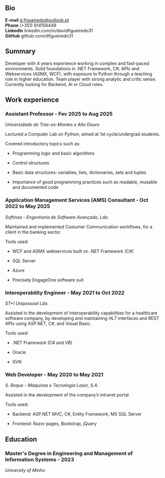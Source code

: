 ## Bio

**E-mail**    d.figueiredo@outlook.pt   
**Phone**     (+351) 914156449  
**LinkedIn**  linkedin.com/in/davidfigueiredo31     
**GitHub**    github.com/dfigueiredo31

## Summary

Developer with 4 years experience working in complex and fast-paced environments. Solid foundations in .NET Framework, C#, APIs and Webservices (ASMX, WCF), with exposure to Python through a teaching role in higher education. Team player with strong analytic and critic sense. Currently looking for Backend, AI or Cloud roles.

## Work experience

### Assistant Professor - Fev 2025 to Aug 2025 
*Universidade de Trás-os-Montes e Alto Douro*

Lectured a Computer Lab on Python, aimed at 1st cycle/undergrad students.

Covered introductory topics such as:

* Programming logic and basic algorithms

* Control structures

* Basic data structures: variables, lists, dictionaries, sets and tuples

* Importance of good programming practices such as readable, reusable and documented code

### Application Management Services (AMS) Consultant - Oct 2022 to May 2025
*Softinsa - Engenharia de Software Avançado, Lda.*

Maintained and implemented Costumer Communication workflows, for a client in the banking sector.

Tools used:

* WCF and ASMX webservices built on .NET Framework (C#)

* SQL Server

* Azure 

* Precisely EngageOne software suit

### Interoperability Engineer - May 2021 to Oct 2022
*ST+I Unipessoal Lda.*
    
Assisted in the development of interoperability capabilities for a healthcare software company, by developing and maintaining HL7 interfaces and REST APIs using ASP.NET, C#, and Visual Basic.

Tools used:

* .NET Framework (C# and VB)

* Oracle 

* SVN

### Web Developer - May 2020 to May 2021
*S. Roque - Máquinas e Tecnologia Laser, S.A.*  

Assisted in the development of the company’s intranet portal.

Tools used:

* Backend: ASP.NET MVC, C\#, Entity Framework, MS SQL Server

* Frontend: Razor pages, Bootstrap, jQuery

## Education

### Master's Degree in Engineering and Management of Information Systems - 2023
*University of Minho*    